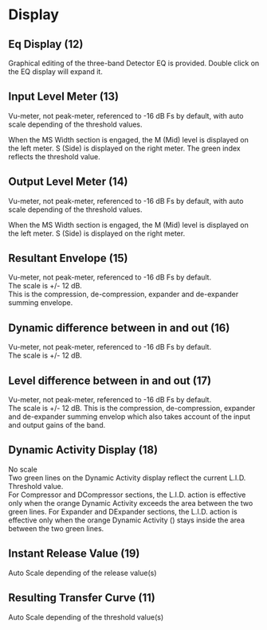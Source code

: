 # Display

## Eq Display (12)
Graphical editing of the three-band Detector EQ is provided. Double click on the EQ display will expand it.

## Input Level Meter (13)
Vu-meter, not peak-meter, referenced to -16 dB Fs by default, with auto scale depending of the threshold values.

When the MS Width section is engaged, the M (Mid) level is displayed on the left meter. S (Side) is displayed on the 
right meter. The green index reflects the threshold value.

## Output Level Meter (14)
Vu-meter, not peak-meter, referenced to -16 dB Fs by default, with auto scale depending of the threshold values.

When the MS Width section is engaged, the M (Mid) level is displayed on the left meter. S (Side) is displayed on 
the right meter.

## Resultant Envelope (15)
Vu-meter, not peak-meter, referenced to -16 dB Fs by default.  
The scale is +/- 12 dB.  
This is the compression, de-compression, expander and de-expander summing envelope.

## Dynamic difference between in and out (16)
Vu-meter, not peak-meter, referenced to -16 dB Fs by default.  
The scale is +/- 12 dB.

## Level difference between in and out (17)
Vu-meter, not peak-meter, referenced to -16 dB Fs by default.  
The scale is +/- 12 dB.  This is the compression, de-compression, expander and de-expander summing envelop which 
also takes account of the input and output gains of the band.

## Dynamic Activity Display (18)
No scale  
Two green lines on the Dynamic Activity display reflect the current L.I.D. Threshold value.  
For Compressor and DCompressor sections, the L.I.D. action is effective only when the orange Dynamic Activity 
exceeds the area between the two green lines.  For Expander and DExpander sections, the L.I.D. action is effective 
only when the orange Dynamic Activity () stays inside the area between the two green lines.

## Instant Release Value (19)
Auto Scale depending of the release value(s)

## Resulting Transfer Curve (11)
Auto Scale depending of the threshold value(s)
